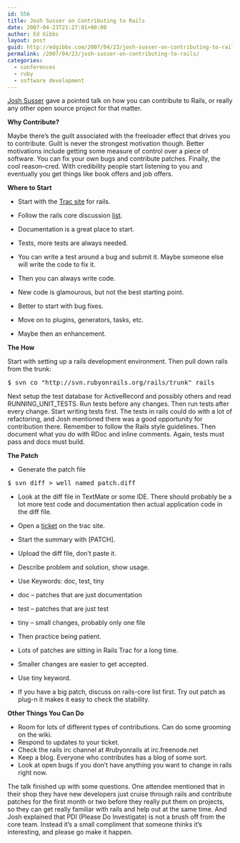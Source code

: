 ```yaml
---
id: 556
title: Josh Susser on Contributing to Rails
date: 2007-04-23T21:27:01+00:00
author: Ed Gibbs
layout: post
guid: http://edgibbs.com/2007/04/23/josh-susser-on-contributing-to-rails/
permalink: /2007/04/23/josh-susser-on-contributing-to-rails/
categories:
  - conferences
  - ruby
  - software development
---
```

[Josh Susser](http://blog.hasmanythrough.com/) gave a pointed talk on how you can contribute to Rails, or really any other open source project for that matter.

**Why Contribute?**

Maybe there&#8217;s the guilt associated with the freeloader effect that drives you to contribute. Guilt is never the strongest motivation though. Better motivations include getting some measure of control over a piece of software. You can fix your own bugs and contribute patches. Finally, the cool reason&#8211;cred. With credibility people start listening to you and eventually you get things like book offers and job offers.

**Where to Start**

  * Start with the [Trac site](http://dev.rubyonrails.org) for rails.
  * Follow the rails core discussion [list](http://groups.google.com/group/rubyonrails-core/). 
  * Documentation is a great place to start.
  * Tests, more tests are always needed.
  * You can write a test around a bug and submit it. Maybe someone else will write the code to fix it.
  * Then you can always write code.

  * New code is glamourous, but not the best starting point.
  * Better to start with bug fixes.
  * Move on to plugins, generators, tasks, etc.
  * Maybe then an enhancement.

**The How**

Start with setting up a rails development environment. Then pull down rails from the trunk:

<pre>$ svn co "http://svn.rubyonrails.org/rails/trunk" rails</pre>

Next setup the test database for ActiveRecord and possibly others and read RUNNING\_UNIT\_TESTS. Run tests before any changes. Then run tests after every change. Start writing tests first. The tests in rails could do with a lot of refactoring, and Josh mentioned there was a good opportunity for contribution there. Remember to follow the Rails style guidelines. Then document what you do with RDoc and inline comments. Again, tests must pass and docs must build.

**The Patch**

  * Generate the patch file
<pre>$ svn diff &gt; well_named_patch.diff</pre>

  * Look at the diff file in TextMate or some IDE. There should probably be a lot more test code and documentation then actual application code in the diff file.
  * Open a [ticket](http://dev.rubyonrails.org/newticket) on the trac site.
  * Start the summary with [PATCH].
  * Upload the diff file, don&#8217;t paste it.
  * Describe problem and solution, show usage.
  * Use Keywords: doc, test, tiny

  * doc &#8211; patches that are just documentation
  * test &#8211; patches that are just test
  * tiny &#8211; small changes, probably only one file

  * Then practice being patient.
  * Lots of patches are sitting in Rails Trac for a long time.
  * Smaller changes are easier to get accepted.
  * Use tiny keyword.
  * If you have a big patch, discuss on rails-core list first. Try out patch as plug-n it makes it easy to check the stability.

**Other Things You Can Do**

  * Room for lots of different types of contributions. Can do some grooming on the wiki.
  * Respond to updates to your ticket.
  * Check the rails irc channel at #rubyonrails at irc.freenode.net
  * Keep a blog. Everyone who contributes has a blog of some sort.
  * Look at open bugs if you don&#8217;t have anything you want to change in rails right now.

The talk finished up with some questions. One attendee mentioned that in their shop they have new developers just cruise through rails and contribute patches for the first month or two before they really put them on projects, so they can get really familiar with rails and help out at the same time. And Josh explained that PDI (Please Do Investigate) is not a brush off from the core team. Instead it&#8217;s a small compliment that someone thinks it&#8217;s interesting, and please go make it happen.